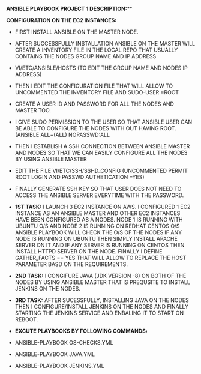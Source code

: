 **ANSIBLE PLAYBOOK PROJECT 1 DESCRIPTION:****

**CONFIGURATION ON THE EC2 INSTANCES:**
- FIRST INSTALL ANSIBLE ON THE MASTER NODE.
- AFTER SUCCESSFULLY INSTALLATION ANSIBLE ON THE MASTER WILL CREATE A INVENTORY FILE IN THE LOCAL REPO THAT USUALLY CONTAINS THE NODES GROUP NAME AND IP ADDRESS
- VI/ETC/ANSIBLE/HOSTS (TO EDIT THE GROUP NAME AND NODES IP ADDRESS)
- THEN I EDIT THE CONFIGURATION FILE THAT WILL ALLOW TO UNCOMMENTED THE INVENTORY FILE AND SUDO-USER =ROOT
- CREATE A USER ID AND PASSWORD FOR ALL THE NODES AND MASTER TOO.
- I GIVE SUDO PERMISSION TO THE USER SO THAT ANSIBLE USER CAN BE ABLE TO CONFIGURE THE NODES WITH OUT HAVING ROOT. (ANSIBLE ALL=(ALL) NOPASSWD:ALL
- THEN I ESTABLISH A SSH CONNECTION BETWEEN ANSIBLE MASTER AND NODES SO THAT WE CAN EASILY CONFIGURE ALL THE NODES BY USING ANSIBLE MASTER
- EDIT THE FILE VI/ETC/SSH/SSHD_CONFIG (UNCOMMENTED PERMIT ROOT LOGIN AND PASSWD AUTHETICATION =YES)
- FINALLY GENERATE  SSH KEY SO THAT USER DOES NOT NEED TO ACCESS THE ANSIBLE SERVER EVERYTIME WITH THE PASSWORD. 

- **1ST TASK:**
I LAUNCH 3 EC2 INSTANCE ON AWS. I CONFIGURED 1 EC2 INSTANCE AS AN ANSIBLE MASTER AND OTHER EC2 INSTANCES HAVE BEEN CONFIGURED AS A NODES.
NODE 1 IS RUNNING WITH UBUNTU O/S AND NODE 2 IS RUNNING ON REDHAT CENTOS O/S
ANSIBLE PLAYBOOK WILL CHECK THE O/S OF THE NODES IF ANY NODE IS RUNNING ON UBUNTU THEN SIMPLY INSTALL APACHE SERVER ON IT AND IF ANY SERVER
IS RUNNING ON CENTOS THEN INSTALL HTTPD SERVER ON THE NODE. FINALLY I DEFINE GATHER_FACTS == YES THAT WILL ALLOW TO REPLACE THE HOST PARAMETER 
BASD ON THE REQUIREMENTS.

- **2ND TASK:**
I CONGIFURE JAVA (JDK VERSION -8) ON BOTH OF THE NODES BY USING ANSIBLE MASTER THAT IS PREQUSITE TO INSTALL JENKINS ON THE NODES.

- **3RD TASK:**
AFTER SUCESSFULLY, INSTALLING JAVA ON THE NODES THEN I CONFIGURE/INSTALL JENKINS ON THE NODES AND FINALLY STARTING THE JENKINS SERVICE AND ENBALING IT TO START ON REBOOT.

- **EXCUTE PLAYBOOKS BY FOLLOWING COMMANDS:**
- ANSIBLE-PLAYBOOK OS-CHECKS.YML
- ANSIBLE-PLAYBOOK JAVA.YML
- ANSIBLE-PLAYBOOK JENKINS.YML
